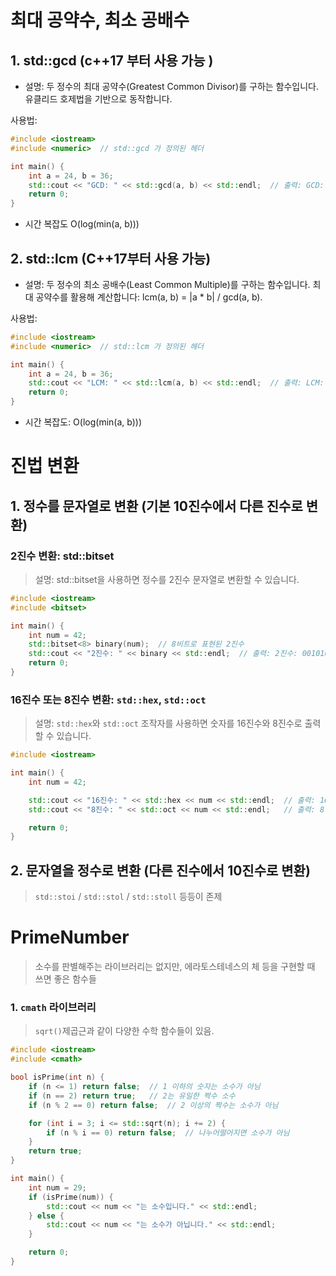 # 최대 공약수, 최소 공배수
## 1. std::gcd (c++17 부터 사용 가능 )

- 설명: 두 정수의 최대 공약수(Greatest Common Divisor)를 구하는 함수입니다. 유클리드 호제법을 기반으로 동작합니다.

사용법: 
```cpp
#include <iostream>
#include <numeric>  // std::gcd 가 정의된 헤더

int main() {
    int a = 24, b = 36;
    std::cout << "GCD: " << std::gcd(a, b) << std::endl;  // 출력: GCD: 12
    return 0;
}
```
- 시간 복잡도 O(log(min(a, b)))

## 2. std::lcm (C++17부터 사용 가능)
- 설명: 두 정수의 최소 공배수(Least Common Multiple)를 구하는 함수입니다. 최대 공약수를 활용해 계산합니다: lcm(a, b) = |a * b| / gcd(a, b).

사용법:
```cpp
#include <iostream>
#include <numeric>  // std::lcm 가 정의된 헤더

int main() {
    int a = 24, b = 36;
    std::cout << "LCM: " << std::lcm(a, b) << std::endl;  // 출력: LCM: 72
    return 0;
}
```
- 시간 복잡도: O(log(min(a, b)))



# 진법 변환
## 1. 정수를 문자열로 변환 (기본 10진수에서 다른 진수로 변환)

### 2진수 변환: std::bitset
> 설명: std::bitset을 사용하면 정수를 2진수 문자열로 변환할 수 있습니다.

```cpp
#include <iostream>
#include <bitset>

int main() {
    int num = 42;
    std::bitset<8> binary(num);  // 8비트로 표현된 2진수
    std::cout << "2진수: " << binary << std::endl;  // 출력: 2진수: 00101010
    return 0;
}

```

### 16진수 또는 8진수 변환: `std::hex`, `std::oct`
> 설명: `std::hex`와 `std::oct` 조작자를 사용하면 숫자를 16진수와 8진수로 출력할 수 있습니다.

```cpp
#include <iostream>

int main() {
    int num = 42;

    std::cout << "16진수: " << std::hex << num << std::endl;  // 출력: 16진수: 2a
    std::cout << "8진수: " << std::oct << num << std::endl;   // 출력: 8진수: 52

    return 0;
}
```
## 2. 문자열을 정수로 변환 (다른 진수에서 10진수로 변환)

> `std::stoi` / `std::stol` / `std::stoll`
등등이 존제

# PrimeNumber
> 소수를 판별해주는 라이브러리는 없지만, 에라토스테네스의 체 등을 구현할 때 쓰면 좋은 함수들

### 1. `cmath` 라이브러리
> `sqrt()`제곱근과 같이 다양한 수학 함수들이 있음.
```cpp
#include <iostream>
#include <cmath>

bool isPrime(int n) {
    if (n <= 1) return false;  // 1 이하의 숫자는 소수가 아님
    if (n == 2) return true;   // 2는 유일한 짝수 소수
    if (n % 2 == 0) return false;  // 2 이상의 짝수는 소수가 아님

    for (int i = 3; i <= std::sqrt(n); i += 2) {
        if (n % i == 0) return false;  // 나누어떨어지면 소수가 아님
    }
    return true;
}

int main() {
    int num = 29;
    if (isPrime(num)) {
        std::cout << num << "는 소수입니다." << std::endl;
    } else {
        std::cout << num << "는 소수가 아닙니다." << std::endl;
    }

    return 0;
}
```
